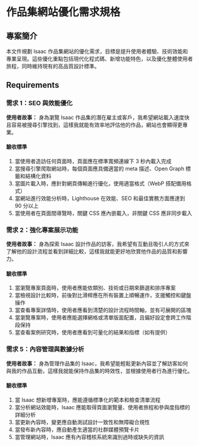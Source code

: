 # 作品集網站優化需求規格

## 專案簡介

本文件規劃 Isaac 作品集網站的優化需求，目標是提升使用者體驗、技術效能和專業呈現。這些優化重點包括現代化程式碼、新增功能特色，以及優化整體使用者旅程，同時維持現有的高品質設計標準。

## Requirements

### 需求 1：SEO 與效能優化

**使用者故事：** 身為瀏覽 Isaac 作品集的潛在雇主或客戶，我希望網站載入速度快且容易被搜尋引擎找到，這樣我就能有效率地評估他的作品，網站也會顯得更專業。

#### 驗收標準

1. 當使用者造訪任何頁面時，頁面應在標準寬頻連線下 3 秒內載入完成
2. 當搜尋引擎爬取網站時，每個頁面應具備適當的 meta 描述、Open Graph 標籤和結構化資料
3. 當圖片載入時，應針對網頁傳輸進行優化，使用適當格式（WebP 搭配備用格式）
4. 當網站進行效能分析時，Lighthouse 在效能、SEO 和最佳實務方面應達到 90 分以上
5. 當使用者在頁面間導覽時，關鍵 CSS 應內嵌載入，非關鍵 CSS 應非同步載入

### 需求 2：強化專案展示功能

**使用者故事：** 身為探索 Isaac 設計作品的訪客，我希望有互動且吸引人的方式來了解他的設計流程並看到詳細比較，這樣我就能更好地欣賞他作品的品質和影響力。

#### 驗收標準

1. 當瀏覽專案頁面時，使用者應能依類別、技術或日期來篩選和排序專案
2. 當檢視設計比較時，前後對比滑桿應在所有裝置上順暢運作，支援觸控和鍵盤操作
3. 當查看專案詳情時，使用者應看到清楚的設計流程時間軸，並有可展開的區塊
4. 當瀏覽專案時，使用者應能選擇網格或清單版面配置，且偏好設定會跨工作階段保持
5. 當查看案例研究時，使用者應看到可量化的結果和指標（如有提供）

### 需求 5：內容管理與數據分析

**使用者故事：** 身為管理作品集的 Isaac，我希望能輕鬆更新內容並了解訪客如何與我的作品互動，這樣我就能保持作品集的時效性，並根據使用者行為進行優化。

#### 驗收標準

1. 當 Isaac 想新增專案時，應能遵循標準化的範本和檢查清單流程
2. 當分析網站效能時，Isaac 應能取得頁面瀏覽量、使用者旅程和參與度指標的詳細分析
3. 當更新內容時，變更應自動測試設計一致性和無障礙合規性
4. 當發布新內容時，應自動產生適當的社群媒體預覽卡片
5. 當管理網站時，Isaac 應有內容稽核系統來識別過時或缺失的資訊
